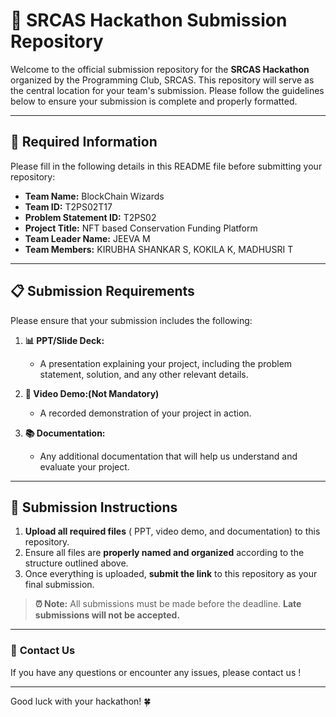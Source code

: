 # 🚀 **SRCAS Hackathon Submission Repository**

Welcome to the official submission repository for the **SRCAS Hackathon** organized by the Programming Club, SRCAS. This repository will serve as the central location for your team's submission. Please follow the guidelines below to ensure your submission is complete and properly formatted.

---

## 📝 **Required Information**

Please fill in the following details in this README file before submitting your repository:

- **Team Name:** BlockChain Wizards  
- **Team ID:** T2PS02T17
- **Problem Statement ID:** T2PS02
- **Project Title:** NFT based Conservation Funding Platform
- **Team Leader Name:** JEEVA M
- **Team Members:** KIRUBHA SHANKAR S, KOKILA K, MADHUSRI T

---

## 📋 **Submission Requirements**

Please ensure that your submission includes the following:

1. **📊 PPT/Slide Deck:**  
   - A presentation explaining your project, including the problem statement, solution, and any other relevant details.

2. **🎥 Video Demo:(Not Mandatory)**  
   - A recorded demonstration of your project in action.

3. **📚 Documentation:**  
   - Any additional documentation that will help us understand and evaluate your project.

---

## 📌 **Submission Instructions**

1. **Upload all required files** ( PPT, video demo, and documentation) to this repository.
2. Ensure all files are **properly named and organized** according to the structure outlined above.
3. Once everything is uploaded, **submit the link** to this repository as your final submission.

> **⏰ Note:** All submissions must be made before the deadline. **Late submissions will not be accepted.**

---

### 💬 **Contact Us**

If you have any questions or encounter any issues, please contact us !

---

Good luck with your hackathon! 🍀

